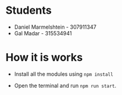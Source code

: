 # Students

- Daniel Marmelshtein - 307911347
- Gal Madar - 315534941

# How it is works

- Install all the modules using `npm install`

- Open the terminal and run `npm run start`.
